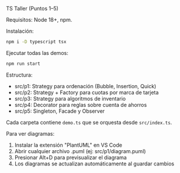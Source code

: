 TS Taller (Puntos 1–5)

Requisitos: Node 18+, npm.

Instalación:

```bash
npm i -D typescript tsx
```

Ejecutar todas las demos:

```bash
npm run start
```

Estructura:

- src/p1: Strategy para ordenación (Bubble, Insertion, Quick)
- src/p2: Strategy + Factory para cuotas por marca de tarjeta
- src/p3: Strategy para algoritmos de inventario
- src/p4: Decorator para reglas sobre cuenta de ahorros
- src/p5: Singleton, Facade y Observer

Cada carpeta contiene `demo.ts` que se orquesta desde `src/index.ts`.

Para ver diagramas:
1. Instalar la extensión "PlantUML" en VS Code
2. Abrir cualquier archivo .puml (ej: src/p1/diagram.puml)
3. Presionar Alt+D para previsualizar el diagrama
4. Los diagramas se actualizan automáticamente al guardar cambios

